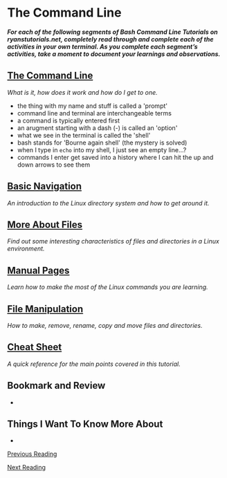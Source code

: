 # The Command Line

***For each of the following segments of Bash Command Line Tutorials on ryanstutorials.net, completely read through and complete each of the activities in your own terminal. As you complete each segment’s activities, take a moment to document your learnings and observations.***

## [The Command Line](https://ryanstutorials.net/linuxtutorial/commandline.php)

*What is it, how does it work and how do I get to one.*

- the thing with my name and stuff is called a 'prompt'
- command line and terminal are interchangeable terms
- a command is typically entered first
- an arugment starting with a dash (-) is called an 'option'
- what we see in the terminal is called the 'shell'
- bash stands for 'Bourne again shell' (the mystery is solved)
- when I type in `echo` into my shell, I just see an empty line...?
- commands I enter get saved into a history where I can hit the up and down arrows to see them


## [Basic Navigation](https://ryanstutorials.net/linuxtutorial/navigation.php)

*An introduction to the Linux directory system and how to get around it.*



## [More About Files](https://ryanstutorials.net/linuxtutorial/aboutfiles.php)

*Find out some interesting characteristics of files and directories in a Linux environment.*



## [Manual Pages](https://ryanstutorials.net/linuxtutorial/manual.php)
*Learn how to make the most of the Linux commands you are learning.*



## [File Manipulation](https://ryanstutorials.net/linuxtutorial/filemanipulation.php)
*How to make, remove, rename, copy and move files and directories.*



## [Cheat Sheet](https://ryanstutorials.net/linuxtutorial/cheatsheet.php)
*A quick reference for the main points covered in this tutorial.*



## Bookmark and Review

-

## Things I Want To Know More About

-

[Previous Reading](./class-.md)

[Next Reading](./class-.md)
